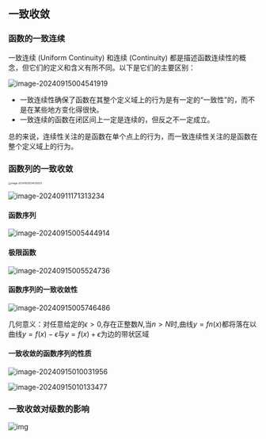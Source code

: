 ## 一致收敛

### 函数的一致连续

一致连续 (Uniform Continuity) 和连续 (Continuity) 都是描述函数连续性的概念，但它们的定义和含义有所不同。以下是它们的主要区别：

![image-20240915004541919](../Image/image-20240915004541919.png)

- 一致连续性确保了函数在其整个定义域上的行为是有一定的“一致性”的，而不是在某些地方变化得很快。
- 一致连续的函数在闭区间上一定是连续的，但反之不一定成立。

总的来说，连续性关注的是函数在单个点上的行为，而一致连续性关注的是函数在整个定义域上的行为。

### 函数列的一致收敛

<img src="../Image/image-20240928134508353.png" alt="image-20240928134508353" style="zoom: 33%;" />

![image-20240911171313234](../Image/image-20240911171313234.png)

#### 函数序列

![image-20240915005444914](../Image/image-20240915005444914.png)

#### 极限函数

![image-20240915005524736](../Image/image-20240915005524736.png)

#### 函数序列的一致收敛性

![image-20240915005746486](../Image/image-20240915005746486.png)

几何意义：对任意给定的$ϵ>0$,存在正整数$N$,当$n>N$时,曲线$y=fn(x)$都将落在以曲线$y=f(x)−ϵ$与$y=f(x)+ϵ$为边的带状区域

#### 一致收敛的函数序列的性质

![image-20240915010031956](../Image/image-20240915010031956.png)

![image-20240915010133477](../Image/image-20240915010133477.png)

### 一致收敛对级数的影响

![img](../Image/watermark,type_ZmFuZ3poZW5naGVpdGk,shadow_10,text_aHR0cHM6Ly9ibG9nLmNzZG4ubmV0L2xpbmJpYW4xMTY4,size_16,color_FFFFFF,t_70)